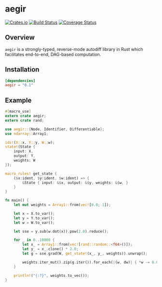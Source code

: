 # aegir

[![Crates.io](https://img.shields.io/crates/v/aegir.svg)](https://crates.io/crates/aegir)
[![Build Status](https://travis-ci.org/tspooner/aegir.svg?branch=master)](https://travis-ci.org/tspooner/aegir)
[![Coverage Status](https://coveralls.io/repos/github/tspooner/aegir/badge.svg?branch=master)](https://coveralls.io/github/tspooner/aegir?branch=master)

## Overview

`aegir` is a strongly-typed, reverse-mode autodiff library in Rust which
facilitates end-to-end, DAG-based computation.

## Installation

```toml
[dependencies]
aegir = "0.1"
```

## Example

```rust
#[macro_use]
extern crate aegir;
extern crate rand;

use aegir::{Node, Identifier, Differentiable};
use ndarray::Array1;

ids!(X::x, Y::y, W::w);
state!(State {
    input: X,
    output: Y,
    weights: W
});

macro_rules! get_state {
    ($x:ident, $y:ident, $w:ident) => {
        &State { input: &$x, output: &$y, weights: &$w, }
    }
}

fn main() {
    let mut weights = Array1::from(vec![0.0; 1]);

    let x = X.to_var();
    let y = Y.to_var();
    let w = W.to_var();

    let sse = y.sub(w.dot(x)).pow(2.0).reduce();

    for _ in 0..10000 {
        let x_ = Array1::from(vec![rand::random::<f64>()]);
        let y_ = x_.clone() * 2.0;
        let g = sse.grad(W, get_state!(x_, y_, weights)).unwrap();

        weights.iter_mut().zip(g.iter()).for_each(|(w, dw)| { *w -= 0.01 * dw });
    }

    println!("{:?}", weights.to_vec());
}
```
